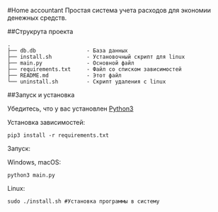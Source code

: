 #Home accountant
Простая система учета расходов для экономии денежных средств. 

##Струкрута проекта
```
.
├── db.db                - База данных
├── install.sh           - Установочный скрипт для linux
├── main.py              - Основной файл
├── requirements.txt     - Файл со списком зависимостей
├── README.md            - Этот файл
└── uninstall.sh         - Скрипт удаления с linux
```

##Запуск и установка

Убедитесь, что у вас установлен [Python3](https://python.org)

Установка зависимостей:
```
pip3 install -r requirements.txt
```
Запуск:

Windows, macOS:
```
python3 main.py
```

Linux:

```
sudo ./install.sh #Установка программы в систему
```
